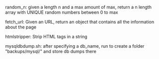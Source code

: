 random_n: given a length n and a max amount of max, return a n length array with UNIQUE random numbers between 0 to max

fetch_url: Given an URL, return an object that contains all the information about the page

htmlstripper: Strip HTML tags in a string

mysqldbdump.sh: after specifying a db_name, run to create a folder "backups/mysql/<DATE>" and store db dumps there
